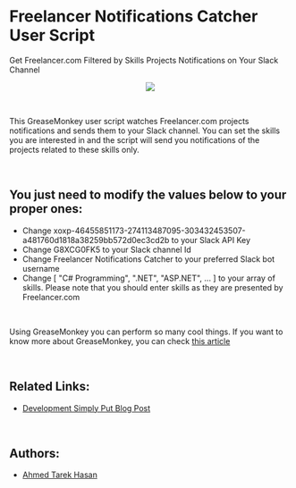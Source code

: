# Freelancer Notifications Catcher User Script
Get Freelancer.com Filtered by Skills Projects Notifications on Your Slack Channel

<p align="center">
  <img src="https://i.imgur.com/mdflchD.png">
</p>

<br/>

This GreaseMonkey user script watches Freelancer.com projects notifications and sends them to your Slack channel. You can set the skills you are interested in and the script will send you notifications of the projects related to these skills only.

<br/>

## You just need to modify the values below to your proper ones:
* Change xoxp-46455851173-274113487095-303432453507-a481760d1818a38259bb572d0ec3cd2b to your Slack API Key
* Change G8XCG0FK5 to your Slack channel Id
* Change Freelancer Notifications Catcher to your preferred Slack bot username
* Change [ "C# Programming", ".NET", "ASP.NET", ... ] to your array of skills. Please note that you should enter skills as they are presented by Freelancer.com

<br/>

Using GreaseMonkey you can perform so many cool things. If you want to know more about GreaseMonkey, you can check [this article](http://developmentsimplyput.blogspot.com/2013/03/having-fun-with-javascript-and.html)

<br/>

## Related Links:
* [Development Simply Put Blog Post](http://developmentsimplyput.blogspot.com/2013/03/having-fun-with-javascript-and.html)

<br/>

## Authors:
* [Ahmed Tarek Hasan](https://linkedin.com/in/atarekhasan)

